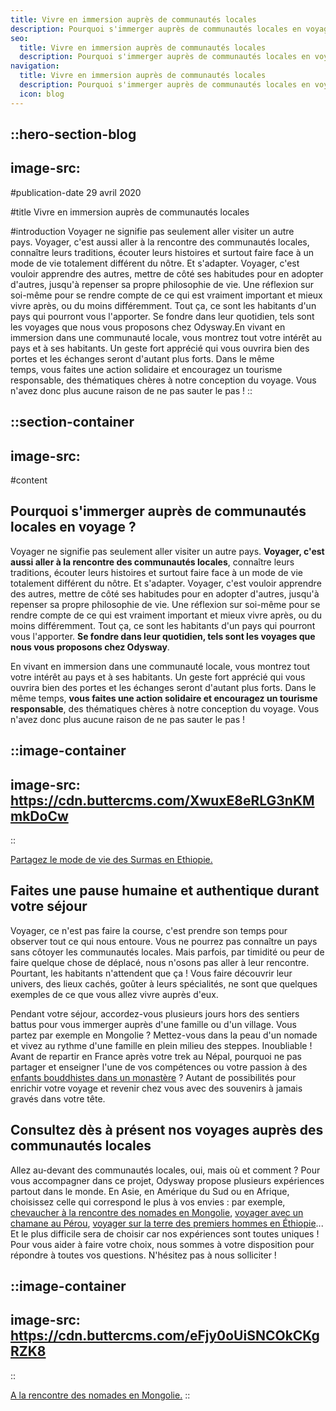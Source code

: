 ```yaml
---
title: Vivre en immersion auprès de communautés locales
description: Pourquoi s'immerger auprès de communautés locales en voyage ? Voyager ne signifie pas seulement aller visiter un autre pays. Voyager, c'est aussi aller à la rencontre des communautés locales , connaître leurs traditions, écouter leurs histoires et surtout faire face à un mode de vie totalement différent du nôtre. Et ...
seo:
  title: Vivre en immersion auprès de communautés locales
  description: Pourquoi s'immerger auprès de communautés locales en voyage ? Voyager ne signifie pas seulement aller visiter un autre pays. Voyager, c'est
navigation:
  title: Vivre en immersion auprès de communautés locales
  description: Pourquoi s'immerger auprès de communautés locales en voyage ? Voyager ne signifie pas seulement aller visiter un autre pays. Voyager, c'est aussi aller à la rencontre des communautés locales , connaître leurs traditions, écouter leurs histoires et surtout faire face à un mode de vie totalement différent du nôtre. Et ...
  icon: blog
---
```


::hero-section-blog
---
image-src: 
---
#publication-date
29 avril 2020

#title
Vivre en immersion auprès de communautés locales

#introduction
Voyager ne signifie pas seulement aller visiter un autre pays. Voyager, c'est aussi aller à la rencontre des communautés locales, connaître leurs traditions, écouter leurs histoires et surtout faire face à un mode de vie totalement différent du nôtre. Et s'adapter. Voyager, c'est vouloir apprendre des autres, mettre de côté ses habitudes pour en adopter d'autres, jusqu'à repenser sa propre philosophie de vie. Une réflexion sur soi-même pour se rendre compte de ce qui est vraiment important et mieux vivre après, ou du moins différemment. Tout ça, ce sont les habitants d'un pays qui pourront vous l'apporter. Se fondre dans leur quotidien, tels sont les voyages que nous vous proposons chez Odysway.En vivant en immersion dans une communauté locale, vous montrez tout votre intérêt au pays et à ses habitants. Un geste fort apprécié qui vous ouvrira bien des portes et les échanges seront d'autant plus forts. Dans le même temps, vous faites une action solidaire et encouragez un tourisme responsable, des thématiques chères à notre conception du voyage. Vous n'avez donc plus aucune raison de ne pas sauter le pas !
::

::section-container
---
image-src: 
---
#content
## Pourquoi s'immerger auprès de communautés locales en voyage ?

Voyager ne signifie pas seulement aller visiter un autre pays. **Voyager, c'est aussi aller à la rencontre des communautés locales**, connaître leurs traditions, écouter leurs histoires et surtout faire face à un mode de vie totalement différent du nôtre. Et s'adapter. Voyager, c'est vouloir apprendre des autres, mettre de côté ses habitudes pour en adopter d'autres, jusqu'à repenser sa propre philosophie de vie. Une réflexion sur soi-même pour se rendre compte de ce qui est vraiment important et mieux vivre après, ou du moins différemment. Tout ça, ce sont les habitants d'un pays qui pourront vous l'apporter. **Se fondre dans leur quotidien, tels sont les voyages que nous vous proposons chez Odysway**.  
  
En vivant en immersion dans une communauté locale, vous montrez tout votre intérêt au pays et à ses habitants. Un geste fort apprécié qui vous ouvrira bien des portes et les échanges seront d'autant plus forts. Dans le même temps, **vous faites une action solidaire et encouragez un tourisme responsable**, des thématiques chères à notre conception du voyage. Vous n'avez donc plus aucune raison de ne pas sauter le pas !  
  

::image-container
---
image-src: https://cdn.buttercms.com/XwuxE8eRLG3nKMmkDoCw
---
::

[Partagez le mode de vie des Surmas en Ethiopie.](https://odysway.com/voyages/voyage-ethiopie-vallee-omo-surma)

## Faites une pause humaine et authentique durant votre séjour

Voyager, ce n'est pas faire la course, c'est prendre son temps pour observer tout ce qui nous entoure. Vous ne pourrez pas connaître un pays sans côtoyer les communautés locales. Mais parfois, par timidité ou peur de faire quelque chose de déplacé, nous n'osons pas aller à leur rencontre. Pourtant, les habitants n'attendent que ça ! Vous faire découvrir leur univers, des lieux cachés, goûter à leurs spécialités, ne sont que quelques exemples de ce que vous allez vivre auprès d'eux.  
  
Pendant votre séjour, accordez-vous plusieurs jours hors des sentiers battus pour vous immerger auprès d'une famille ou d'un village. Vous partez par exemple en Mongolie ? Mettez-vous dans la peau d'un nomade et vivez au rythme d'une famille en plein milieu des steppes. Inoubliable ! Avant de repartir en France après votre trek au Népal, pourquoi ne pas partager et enseigner l'une de vos compétences ou votre passion à des [enfants bouddhistes dans un monastère](https://odysway.com/voyages/immersion-ecole-bouddhiste-nepal) ? Autant de possibilités pour enrichir votre voyage et revenir chez vous avec des souvenirs à jamais gravés dans votre tête.

  

## Consultez dès à présent nos voyages auprès des communautés locales

Allez au-devant des communautés locales, oui, mais où et comment ? Pour vous accompagner dans ce projet, Odysway propose plusieurs expériences partout dans le monde. En Asie, en Amérique du Sud ou en Afrique, choisissez celle qui correspond le plus à vos envies : par exemple, [chevaucher à la rencontre des nomades en Mongolie](https://odysway.com/voyages/rencontre-nomades-mongolie), [voyager avec un chamane au Pérou](https://odysway.com/voyages/voyage-chamanique-perou), [voyager sur la terre des premiers hommes en Éthiopie](https://odysway.com/voyages/voyage-ethiopie-vallee-omo-surma)... Et le plus difficile sera de choisir car nos expériences sont toutes uniques ! Pour vous aider à faire votre choix, nous sommes à votre disposition pour répondre à toutes vos questions. N'hésitez pas à nous solliciter !

::image-container
---
image-src: https://cdn.buttercms.com/eFjy0oUiSNCOkCKgRZK8
---
::

[A la rencontre des nomades en Mongolie.](https://odysway.com/voyages/rencontre-nomades-mongolie)
::
